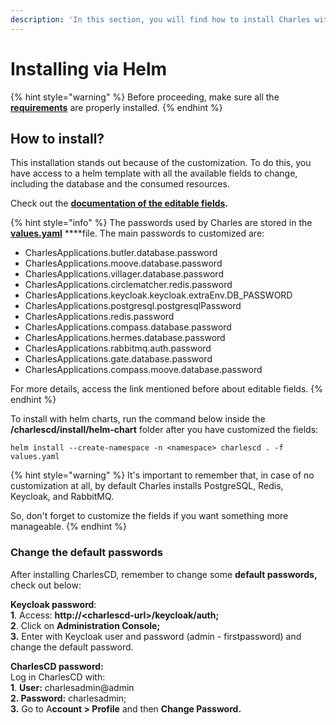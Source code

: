 ```yaml
---
description: 'In this section, you will find how to install Charles with Helm.'
---
```


# Installing via Helm

{% hint style="warning" %}
Before proceeding, make sure all the [**requirements**](./#requirements) are properly installed.
{% endhint %}

## How to install? 

This installation stands out because of the customization. To do this, you have access to a helm template with all the available fields to change, including the database and the consumed resources.

Check out the [**documentation of the editable fields**](https://github.com/ZupIT/charlescd/tree/master/install/helm-chart)**.**

{% hint style="info" %}
The passwords used by Charles are stored in the [**values.yaml**](https://github.com/ZupIT/charlescd/blob/main/install/helm-chart/values.yaml) ****file.  The main passwords to customized are:

* CharlesApplications.butler.database.password
* CharlesApplications.moove.database.password
* CharlesApplications.villager.database.password
* CharlesApplications.circlematcher.redis.password
* CharlesApplications.keycloak.keycloak.extraEnv.DB\_PASSWORD
* CharlesApplications.postgresql.postgresqlPassword
* CharlesApplications.redis.password
* CharlesApplications.compass.database.password
* CharlesApplications.hermes.database.password
* CharlesApplications.rabbitmq.auth.password
* CharlesApplications.gate.database.password
* CharlesApplications.compass.moove.database.password

For more details, access the link mentioned before about editable fields. 
{% endhint %}

To install with helm charts, run the command below inside the **/charlescd/install/helm-chart** folder after you have customized the fields: 

```text
helm install --create-namespace -n <namespace> charlescd . -f values.yaml
```

{% hint style="warning" %}
It's important to remember that, in case of no customization at all, by default Charles installs PostgreSQL, Redis, Keycloak, and RabbitMQ. 

So, don't forget to customize the fields if you want something more manageable. 
{% endhint %}

### Change the default passwords

After installing CharlesCD, remember to change some **default passwords,** check out below:

**Keycloak password**:   
**1**. Access: **http://&lt;charlescd-url&gt;/keycloak/auth;**  
**2**. Click on **Administration Console;**   
**3.** Enter with Keycloak user and password \(admin - firstpassword\) and change the default password.  


**CharlesCD password:**   
Log in CharlesCD with:  
**1**. **User:** charlesadmin@admin  
**2. Password:** charlesadmin;  
**3.** Go to A**ccount &gt; Profile** and then **Change Password.**

